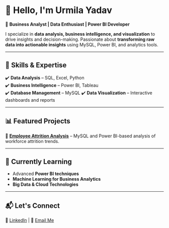 # 👋 Hello, I'm Urmila Yadav  

🎯 **Business Analyst | Data Enthusiast | Power BI Developer**  

I specialize in **data analysis, business intelligence, and visualization** to drive insights and decision-making. Passionate about **transforming raw data into actionable insights** using MySQL, Power BI, and analytics tools.  

---

## 🔹 Skills & Expertise  
✔️ **Data Analysis** – SQL, Excel, Python  
✔️ **Business Intelligence** – Power BI, Tableau  
✔️ **Database Management** – MySQL 
✔️ **Data Visualization** – Interactive dashboards and reports  

---

## 📊 Featured Projects  
🔹 **[Employee Attrition Analysis](https://github.com/yourusername/employee-attrition-analysis)** – MySQL and Power BI-based analysis of workforce attrition trends.  

---

## 🌱 Currently Learning  
- Advanced **Power BI techniques**  
- **Machine Learning for Business Analytics**  
- **Big Data & Cloud Technologies**  

---

## 📬 Let's Connect  
📌 [LinkedIn](https://www.linkedin.com/in/urmila-yadav-4475771bb/) | 📧 [Email Me](mailto:urmila1412.yadav@gmail.com)  


